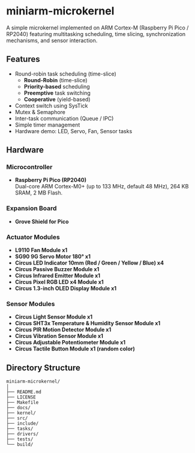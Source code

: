 # miniarm-microkernel
A simple microkernel implemented on ARM Cortex-M (Raspberry Pi Pico / RP2040) featuring multitasking scheduling, time slicing, synchronization mechanisms, and sensor interaction.

## Features
- Round-robin task scheduling (time-slice)
  - **Round-Robin** (time-slice)
  - **Priority-based** scheduling
  - **Preemptive** task switching
  - **Cooperative** (yield-based)
- Context switch using SysTick
- Mutex & Semaphore
- Inter-task communication (Queue / IPC)
- Simple timer management
- Hardware demo: LED, Servo, Fan, Sensor tasks

## Hardware

### Microcontroller
- **Raspberry Pi Pico (RP2040)**  
  Dual-core ARM Cortex-M0+ (up to 133 MHz, default 48 MHz), 264 KB SRAM, 2 MB Flash.

### Expansion Board
- **Grove Shield for Pico**  

### Actuator Modules
- **L9110 Fan Module x1**
- **SG90 9G Servo Motor 180° x1**
- **Circus LED Indicator 10mm (Red / Green / Yellow / Blue) x4**
- **Circus Passive Buzzer Module x1**
- **Circus Infrared Emitter Module x1**
- **Circus Pixel RGB LED x4 Module x1**
- **Circus 1.3-inch OLED Display Module x1**

### Sensor Modules
- **Circus Light Sensor Module x1**
- **Circus SHT3x Temperature & Humidity Sensor Module x1**  
- **Circus PIR Motion Detector Module x1**
- **Circus Vibration Sensor Module x1**  
- **Circus Adjustable Potentiometer Module x1**
- **Circus Tactile Button Module x1 (random color)**

## Directory Structure
```
miniarm-microkernel/
│
├── README.md
├── LICENSE
├── Makefile
├── docs/
├── kernel/
├── src/
├── include/
├── tasks/
├── drivers/
├── tests/
└── build/
```